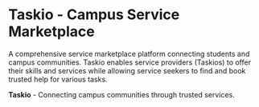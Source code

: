 # Taskio - Campus Service Marketplace

A comprehensive service marketplace platform connecting students and campus communities. Taskio enables service providers (Taskios) to offer their skills and services while allowing service seekers to find and book trusted help for various tasks.

**Taskio** - Connecting campus communities through trusted services.
